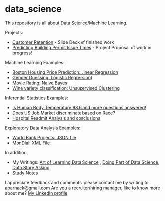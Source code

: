 # data_science

This repository is all about Data Science/Machine Learning. 

Projects:
- [Customer Retention](https://github.com/aparnack/data_science/tree/master/projects/customer_retention) - Slide Deck of finished work
- [Predicting Building Permit Issue Times](https://github.com/aparnack/data_science/blob/master/projects/springboard_capstone/documents/Project_Ideas.pdf) - Project Proposal of work in progress!

Machine Learning Examples:

- [Boston Housing Price Prediction: Linear Regression](https://github.com/aparnack/data_science/tree/master/exercises/linear_regression)
- [Gender Guessing: Logistic Regression](https://github.com/aparnack/data_science/tree/master/exercises/logistic_regression))
- [Movie Rating: Naive Bayes](https://github.com/aparnack/data_science/tree/master/exercises/naive_bayes)
- [Wine variety classification: Unsupervised Clustering](https://github.com/aparnack/data_science/tree/master/exercises/clustering)

Inferential Statistics Examples:

- [Is Human Body Temperature 98.6 and more questions answered!](https://github.com/aparnack/data_science/tree/master/exercises/human_temp)
- [Does US Job Market discriminate based on Race?](https://github.com/aparnack/data_science/tree/master/exercises/racial_disc)
- [Hospital Readmit Analysis and conclusions](https://github.com/aparnack/data_science/tree/master/exercises/hospital_readmit)

Exploratory Data Analysis Examples:

- [World Bank Projects: JSON file](https://github.com/aparnack/data_science/tree/master/exercises/data_wrangling_json)
- [MonDial: XML File](https://github.com/aparnack/data_science/tree/master/exercises/data_wrangling_xml)

In addition, 

+ My Writings: [Art of Learning Data Science](https://www.kdnuggets.com/2018/01/art-learning-data-science.html) , 
[Doing Part of Data Science](https://www.kdnuggets.com/2018/02/doing-part-learning-data-science.html), [Data Story Asking](https://www.linkedin.com/pulse/data-story-asking-inevitable-component-science-aparna-c-shastry/?lipi=urn%3Ali%3Apage%3Ad_flagship3_profile_view_base%3Bpcn9sy4xS3SDcPu5BHFYHA%3D%3D)
+ [Study Notes](https://github.com/aparnack/data_science/tree/master/study_notes)

I appreciate feedback and comments, please contact me by writing to aparnack@gmail.com
Are you a recruiter/hiring manager, like to know more about me? [My LinkedIn profile](https://www.linkedin.com/in/aparnacshastry/)

